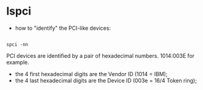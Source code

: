 # lspci

- how to "identify" the PCI-like devices:

```shell

spci -nn

```

PCI devices are identified by a pair of hexadecimal numbers. 1014:003E for example.

- the 4 first hexadecimal digits are the Vendor ID (1014 = IBM);
- the 4 last hexadecimal digits are the Device ID (003e = 16/4 Token ring);